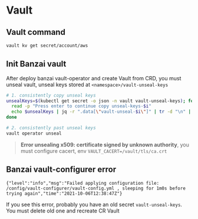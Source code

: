 # Vault

## Vault command

```bash
vault kv get secret/account/aws
```

## Init Banzai vault
After deploy banzai vault-operator and create Vault from CRD, you must unseal vault, 
unseal keys stored at `<namespace>/vault-unseal-keys`

```bash
# 1. consistently copy unseal keys
unsealKeys=$(kubectl get secret -o json -n vault vault-unseal-keys); for i in {0..3}; do
  read -p "Press enter to continue copy unseal-keys-$i"
  echo $unsealKeys | jq -r ".data[\"vault-unseal-$i\"]" | tr -d "\n" | base64 -d | xclip -selection clipboard
done 

# 2. consistently past unseal keys
vault operator unseal
```

>**Error unsealing x509: certificate signed by unknown authority**, 
  you must configure cacert, env `VAULT_CACERT=/vault/tls/ca.crt`

## Banzai vault-configurer error

```log
{"level":"info","msg":"Failed applying configuration file: /config/vault-configurer/vault-config.yml , sleeping for 1m0s before trying again","time":"2021-10-06T12:38:47Z"}
```

If you see this error, probably you have an old secret `vault-unseal-keys`. You must delete old one and recreate CR Vault